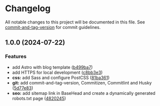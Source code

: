# Changelog

All notable changes to this project will be documented in this file. See [commit-and-tag-version](https://github.com/absolute-version/commit-and-tag-version) for commit guidelines.

## 1.0.0 (2024-07-22)


### Features

* add Astro with blog template ([b499ba7](https://github.com/NorthaHuang/astro-starter/commit/b499ba7f0ad07e9b0284b5e5827749fdf643fe69))
* add HTTPS for local development ([c8bb3e3](https://github.com/NorthaHuang/astro-starter/commit/c8bb3e3f1e400d5a2eb66a7d7d913099be2d3c76))
* **css:** add Sass and configure PostCSS ([81ba361](https://github.com/NorthaHuang/astro-starter/commit/81ba36117cb2dbe5541fbf8eb26939a1fc8391db))
* **git:** add commit-and-tag-version, Commitizen, Commitlint and Husky ([5d77e83](https://github.com/NorthaHuang/astro-starter/commit/5d77e83d151a21b7baa31459c7614d45cf89774f))
* **seo:** add sitemap link in BaseHead and create a dynamically generated robots.txt page ([4820245](https://github.com/NorthaHuang/astro-starter/commit/4820245968dc28f8f3b611311ea410eee15f43aa))

